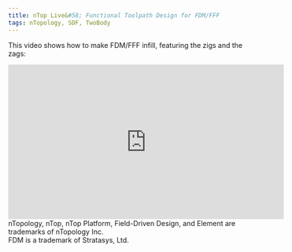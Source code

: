 ```yaml
---
title: nTop Live&#58; Functional Toolpath Design for FDM/FFF
tags: nTopology, SDF, TwoBody
---
```


This video shows how to make FDM/FFF infill, featuring the zigs and the zags:

<!--more-->

<iframe width="560" height="315"
	src="https://www.youtube.com/embed/EALpNgdSYCg" 
	frameborder="0" 
	allow="accelerometer; autoplay; encrypted-media; gyroscope; picture-in-picture" 
	allowfullscreen>
</iframe>

<div class="article__license">nTopology, nTop, nTop Platform, Field-Driven Design, and Element are trademarks of nTopology Inc.</div>
<div class="article__license">FDM is a trademark of Stratasys, Ltd.</div>
